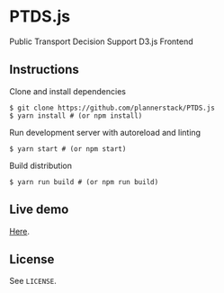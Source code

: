 # PTDS.js
Public Transport Decision Support D3.js Frontend

## Instructions
Clone and install dependencies

    $ git clone https://github.com/plannerstack/PTDS.js
    $ yarn install # (or npm install)

Run development server with autoreload and linting

    $ yarn start # (or npm start)

Build distribution

    $ yarn run build # (or npm run build)

## Live demo
[Here](https://raw.githack.com/plannerstack/PTDS.js/webpack-refactoring/dist/index.html).

## License
See `LICENSE`.

